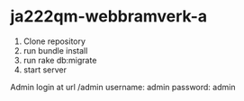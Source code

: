 # ja222qm-webbramverk-a

1. Clone repository
2. run bundle install
3. run rake db:migrate
4. start server

Admin login at url /admin 
username: admin 
password: admin
